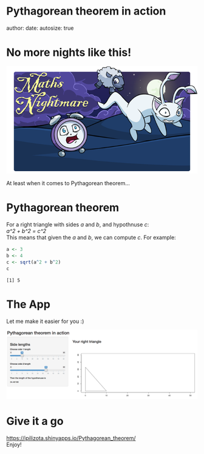 Pythagorean theorem in action
========================================================
author: 
date: 
autosize: true

No more nights like this!
========================================================
![Nightmares](c-885.png)  

At least when it comes to Pythagorean theorem...

Pythagorean theorem
========================================================
For a right triangle with sides *a* and *b*, and hypothnuse *c*:   
*a^2 + b^2 = c^2*  
This means that given the *a* and *b*, we can compute *c*. For example:

```r
a <- 3
b <- 4
c <- sqrt(a^2 + b^2)
c
```

```
[1] 5
```

The App
========================================================
Let me make it easier for you :)

![An app](pyth.png)

Give it a go
========================================================
 https://ipilizota.shinyapps.io/Pythagorean_theorem/  
Enjoy! 

